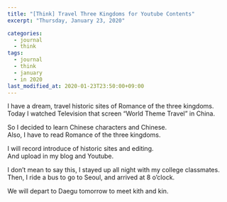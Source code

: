 ```yaml
---
title: "[Think] Travel Three Kingdoms for Youtube Contents"
excerpt: "Thursday, January 23, 2020"

categories:
  - journal
  - think
tags:
  - journal
  - think
  - january
  - in 2020
last_modified_at: 2020-01-23T23:50:00+09:00
---
```

I have a dream, travel historic sites of Romance of the three kingdoms.  
Today I watched Television that screen “World Theme Travel” in China.  

So I decided to learn Chinese characters and Chinese.  
Also, I have to read Romance of the three kingdoms.  

I will record introduce of historic sites and editing.  
And upload in my blog and Youtube.  

I don’t mean to say this, I stayed up all night with my college classmates.  
Then, I ride a bus to go to Seoul,  and arrived at 8 o’clock.  

We will depart to Daegu tomorrow to meet kith and kin.  

